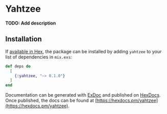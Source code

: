 # Yahtzee

**TODO: Add description**

## Installation

If [available in Hex](https://hex.pm/docs/publish), the package can be installed
by adding `yahtzee` to your list of dependencies in `mix.exs`:

```elixir
def deps do
  [
    {:yahtzee, "~> 0.1.0"}
  ]
end
```

Documentation can be generated with [ExDoc](https://github.com/elixir-lang/ex_doc)
and published on [HexDocs](https://hexdocs.pm). Once published, the docs can
be found at [https://hexdocs.pm/yahtzee](https://hexdocs.pm/yahtzee).


